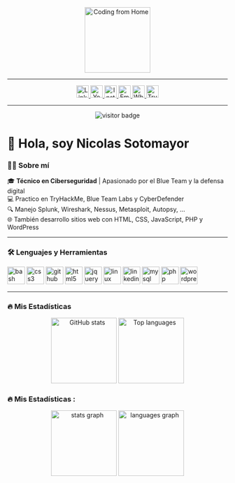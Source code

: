 <div align="center">
  <img height="150" src="https://media.giphy.com/media/M9gbBd9nbDrOTu1Mqx/giphy.gif" alt="Coding from Home"/>
</div>

---

<div align="center">
  <a href="https://www.linkedin.com/in/nicolas-sotomayor-071b67238/" target="_blank">
    <img
      src="https://img.shields.io/static/v1?message=LinkedIn&logo=linkedin&color=0077B5&logoColor=white&style=for-the-badge"
      height="28"
      alt="LinkedIn"
    />
  </a>
  <a href="https://www.youtube.com/" target="_blank">
    <img
      src="https://img.shields.io/static/v1?message=YouTube&logo=youtube&color=FF0000&logoColor=white&style=for-the-badge"
      height="28"
      alt="YouTube"
    />
  </a>
  <a href="https://www.instagram.com/" target="_blank">
    <img
      src="https://img.shields.io/static/v1?message=Instagram&logo=instagram&color=E4405F&logoColor=white&style=for-the-badge"
      height="28"
      alt="Instagram"
    />
  </a>
  <a href="mailto:nicoelsoto@hotmail.com" target="_blank">
    <img
      src="https://img.shields.io/static/v1?message=Email&logo=microsoft-outlook&color=0078D4&logoColor=white&style=for-the-badge"
      height="28"
      alt="Email"
    />
  </a>
  <a href="https://wa.me/5492615072440" target="_blank">
    <img
      src="https://img.shields.io/static/v1?message=WhatsApp&logo=whatsapp&color=25D366&logoColor=white&style=for-the-badge"
      height="28"
      alt="WhatsApp"
    />
  </a>
  <a href="https://tryhackme.com/p/Nicomza88" target="_blank">
    <img
      src="https://img.shields.io/static/v1?message=TryHackMe&logo=tryhackme&color=88cc14&logoColor=white&style=for-the-badge"
      height="28"
      alt="TryHackMe"
    />
  </a>
</div>

---

<div align="center">
  <img src="https://visitor-badge.laobi.icu/badge?page_id=nicosotomayor.nicosotomayor" alt="visitor badge"/>
</div>

# 👋 Hola, soy Nicolas Sotomayor

### 👩‍💻 Sobre mí
🎓 **Técnico en Ciberseguridad** | Apasionado por el Blue Team y la defensa digital  
💻 Practico en TryHackMe, Blue Team Labs y CyberDefender  
🔍 Manejo Splunk, Wireshark, Nessus, Metasploit, Autopsy, …  
🌐 También desarrollo sitios web con HTML, CSS, JavaScript, PHP y WordPress  

---

### 🛠 Lenguajes y Herramientas
<div align="left">
  <img src="https://cdn.jsdelivr.net/gh/devicons/devicon/icons/bash/bash-original.svg" height="40" alt="bash"/> 
  <img src="https://cdn.jsdelivr.net/gh/devicons/devicon/icons/css3/css3-original.svg" height="40" alt="css3"/> 
  <img src="https://cdn.jsdelivr.net/gh/devicons/devicon/icons/github/github-original.svg" height="40" alt="github"/> 
  <img src="https://cdn.jsdelivr.net/gh/devicons/devicon/icons/html5/html5-original.svg" height="40" alt="html5"/> 
  <img src="https://cdn.jsdelivr.net/gh/devicons/devicon/icons/jquery/jquery-original.svg" height="40" alt="jquery"/> 
  <img src="https://cdn.jsdelivr.net/gh/devicons/devicon/icons/linux/linux-original.svg" height="40" alt="linux"/> 
  <img src="https://cdn.jsdelivr.net/gh/devicons/devicon/icons/linkedin/linkedin-original.svg" height="40" alt="linkedin"/> 
  <img src="https://cdn.jsdelivr.net/gh/devicons/devicon/icons/mysql/mysql-original.svg" height="40" alt="mysql"/> 
  <img src="https://cdn.jsdelivr.net/gh/devicons/devicon/icons/php/php-original.svg" height="40" alt="php"/> 
  <img src="https://cdn.jsdelivr.net/gh/devicons/devicon/icons/wordpress/wordpress-original.svg" height="40" alt="wordpress"/> 
</div>

---

### 🔥 Mis Estadísticas
<div align="center">
  <img
    src="https://github-readme-stats.vercel.app/api?username=nicosotomayor&show_icons=true&theme=dracula&count_private=true"
    height="150"
    alt="GitHub stats"
  />
  <img
    src="https://github-readme-stats.vercel.app/api/top-langs?username=nicosotomayor&layout=compact&theme=dracula"
    height="150"
    alt="Top languages"
  />
</div>


<h3 align="left">🔥 Mis Estadísticas :</h3>

<div align="center">
  <img src="https://github-readme-stats.vercel.app/api?username=nicosotomayor&hide_title=false&hide_rank=false&show_icons=true&include_all_commits=true&count_private=true&disable_animations=false&theme=dracula&locale=en&hide_border=false&order=1" height="150" alt="stats graph" />
  <img src="https://github-readme-stats.vercel.app/api/top-langs?username=nicosotomayor&locale=en&hide_title=false&layout=compact&card_width=320&langs_count=5&theme=dracula&hide_border=false&order=2" height="150" alt="languages graph" />
</div>

